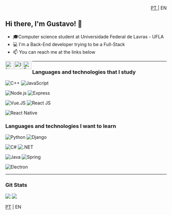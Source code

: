  <p style="text-align:right"> <a href="https://github.com/GustavoRFS">PT </a>| EN </p>

## Hi there, I'm Gustavo! 👋

- 🎓Computer science student at Universidade Federal de Lavras - UFLA
- 💻 I'm a Back-End developer trying to be a Full-Stack
- 📫 You can reach me at the links below

<a target="_blank" href="https://www.linkedin.com/in/GustavoRFS/">
  <img align="left" alt="LinkedIN" width="25px" src="https://logospng.org/download/linkedin/logo-linkedin-icon-2048.png" />
<a target="_blank" href="https://www.instagram.com/garnstavo">
  <img align="left" alt="Instagram" width="25px" src="https://upload.wikimedia.org/wikipedia/commons/thumb/e/e7/Instagram_logo_2016.svg/1200px-Instagram_logo_2016.svg.png" />
</a>
<a target="_blank" href="mailto:gustavoribeiro.ribeiro1@gmail.com">
  <img align="left" alt="E-mail" width="25px" src="https://logodownload.org/wp-content/uploads/2018/03/gmail-logo-16.png" />
</a>

---

### Languages and technologies that I study

![C++](https://img.shields.io/badge/-C++-333?style=for-the-badge&logo=c%2B%2B)
![JavaScript](https://img.shields.io/badge/-Javascript-333?style=for-the-badge&logo=javascript)

![Node.js](https://img.shields.io/badge/-Node.js-333?style=for-the-badge&logo=node.js)
![Express](https://img.shields.io/badge/-ExpressJS-333?style=for-the-badge&logo=express)

![Vue.JS](https://img.shields.io/badge/-Vue.js-333?style=for-the-badge&logo=vue.js)
![React JS](https://img.shields.io/badge/-React-333?style=for-the-badge&logo=react)

![React Native](https://img.shields.io/badge/-React%20Native-333?style=for-the-badge&logo=react)

### Languages and technologies I want to learn

![Python](https://img.shields.io/badge/-Python-333?style=for-the-badge&logo=python)
![Django](https://img.shields.io/badge/-Django-333?style=for-the-badge&logo=django)

![C#](https://img.shields.io/badge/-C%23-333?style=for-the-badge&logo=C-sharp)
![.NET](https://img.shields.io/badge/-.NET-333?style=for-the-badge&logo=.net)
 
![Java](https://img.shields.io/badge/-JAVA-333?style=for-the-badge&logo=JAVA)
![Spring](https://img.shields.io/badge/-Spring-333?style=for-the-badge&logo=Spring)

![Electron](https://img.shields.io/badge/-Electron-333?style=for-the-badge&logo=electron)

---

### Git Stats

![](https://github-readme-stats.vercel.app/api?username=GustavoRFS&show_icons=true&theme=blueberry)
![](https://github-readme-stats.vercel.app/api/top-langs/?username=GustavoRFS&layout=compact&theme=blueberry)

[PT](https://github.com/GustavoRFS) | EN

